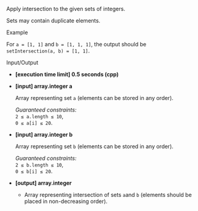 
Apply intersection to the given sets of integers.

Sets may contain duplicate elements.

Example

For  `a = [1, 1]`  and  `b = [1, 1, 1]`, the output should be  
`setIntersection(a, b) = [1, 1]`.

Input/Output

-   **[execution time limit] 0.5 seconds (cpp)**
    
-   **[input] array.integer a**
    
    Array representing set  `a`  (elements can be stored in any order).
    
    _Guaranteed constraints:_  
    `2 ≤ a.length ≤ 10`,  
    `0 ≤ a[i] ≤ 20`.
    
-   **[input] array.integer b**
    
    Array representing set  `b`  (elements can be stored in any order).
    
    _Guaranteed constraints:_  
    `2 ≤ b.length ≤ 10`,  
    `0 ≤ b[i] ≤ 20`.
    
-   **[output] array.integer**
    
    -   Array representing intersection of sets  `a`and  `b`  (elements should be placed in non-decreasing order).